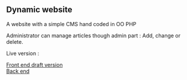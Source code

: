 <h2>Dynamic website </h2>
A website with a simple CMS hand coded in OO PHP

Administrator can manage articles though admin part : Add, change or delete.


Live version :

<a href="http://declics.eu/clem/">Front end draft version </a><br/>
<a href="http://declics.eu/clem/admin/admin.php">Back end</a>
